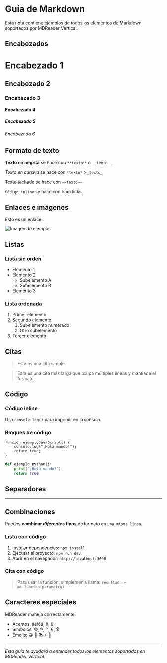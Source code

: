 # Guía de Markdown

Esta nota contiene ejemplos de todos los elementos de Markdown soportados por MDReader Vertical.

## Encabezados

# Encabezado 1
## Encabezado 2  
### Encabezado 3
#### Encabezado 4
##### Encabezado 5
###### Encabezado 6

## Formato de texto

**Texto en negrita** se hace con `**texto**` o `__texto__`

*Texto en cursiva* se hace con `*texto*` o `_texto_`

~~Texto tachado~~ se hace con `~~texto~~`

`Código inline` se hace con backticks

## Enlaces e imágenes

[Esto es un enlace](https://ejemplo.com)

![Imagen de ejemplo](imagen.png)

## Listas

### Lista sin orden
- Elemento 1
- Elemento 2
  - Subelemento A
  - Subelemento B
- Elemento 3

### Lista ordenada
1. Primer elemento
2. Segundo elemento
   1. Subelemento numerado
   2. Otro subelemento
3. Tercer elemento

## Citas

> Esta es una cita simple.

> Esta es una cita más larga
> que ocupa múltiples líneas
> y mantiene el formato.

## Código

### Código inline
Usa `console.log()` para imprimir en la consola.

### Bloques de código

```
función ejemploJavaScript() {
    console.log("¡Hola mundo!");
    return true;
}
```

```python
def ejemplo_python():
    print("¡Hola mundo!")
    return True
```

## Separadores

---

## Combinaciones

Puedes **combinar *diferentes* tipos** de ~~formato~~ en `una misma línea`.

### Lista con código

1. Instalar dependencias: `npm install`
2. Ejecutar el proyecto: `npm run dev`
3. Abrir en el navegador: `http://localhost:3000`

### Cita con código

> Para usar la función, simplemente llama:
> `resultado = mi_funcion(parametro)`

## Caracteres especiales

MDReader maneja correctamente:
- Acentos: áéíóú, ñ, ü
- Símbolos: ©, ®, ™, €, $
- Emojis: 😀 🎉 📚 ⚡ 🌟

---

*Esta guía te ayudará a entender todos los elementos soportados en MDReader Vertical.*